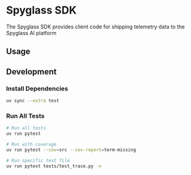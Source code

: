 # Spyglass SDK
The Spyglass SDK provides client code for shipping telemetry data to the Spyglass AI platform

## Usage

## Development
### Install Dependencies
```bash
uv sync --extra test
```

### Run All Tests
```bash
# Run all tests
uv run pytest

# Run with coverage
uv run pytest --cov=src --cov-report=term-missing

# Run specific test file
uv run pytest tests/test_trace.py -v
```